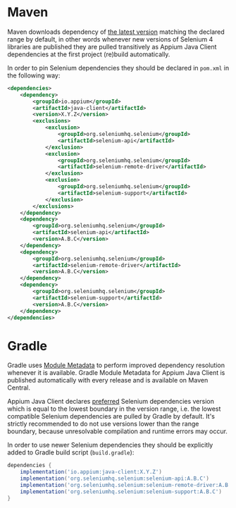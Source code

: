 # Maven

Maven downloads dependency of [the latest version](https://cwiki.apache.org/confluence/display/MAVENOLD/Dependency+Mediation+and+Conflict+Resolution#DependencyMediationandConflictResolution-DependencyVersionRanges)
matching the declared range by default, in other words whenever new versions of Selenium 4 libraries are published
they are pulled transitively as Appium Java Client dependencies at the first project (re)build automatically.

In order to pin Selenium dependencies they should be declared in `pom.xml` in the following way:

```xml
<dependencies>
    <dependency>
        <groupId>io.appium</groupId>
        <artifactId>java-client</artifactId>
        <version>X.Y.Z</version>
        <exclusions>
            <exclusion>
                <groupId>org.seleniumhq.selenium</groupId>
                <artifactId>selenium-api</artifactId>
            </exclusion>
            <exclusion>
                <groupId>org.seleniumhq.selenium</groupId>
                <artifactId>selenium-remote-driver</artifactId>
            </exclusion>
            <exclusion>
                <groupId>org.seleniumhq.selenium</groupId>
                <artifactId>selenium-support</artifactId>
            </exclusion>
        </exclusions>
    </dependency>
    <dependency>
        <groupId>org.seleniumhq.selenium</groupId>
        <artifactId>selenium-api</artifactId>
        <version>A.B.C</version>
    </dependency>
    <dependency>
        <groupId>org.seleniumhq.selenium</groupId>
        <artifactId>selenium-remote-driver</artifactId>
        <version>A.B.C</version>
    </dependency>
    <dependency>
        <groupId>org.seleniumhq.selenium</groupId>
        <artifactId>selenium-support</artifactId>
        <version>A.B.C</version>
    </dependency>
</dependencies>
```

# Gradle

Gradle uses [Module Metadata](https://docs.gradle.org/current/userguide/publishing_gradle_module_metadata.html)
to perform improved dependency resolution whenever it is available. Gradle Module Metadata for Appium Java Client is
published automatically with every release and is available on Maven Central.

Appium Java Client declares [preferred](https://docs.gradle.org/current/userguide/rich_versions.html#rich-version-constraints)
Selenium dependencies version which is equal to the lowest boundary in the version range, i.e. the lowest compatible
Selenium dependencies are pulled by Gradle by default. It's strictly recommended to do not use versions lower than the
range boundary, because unresolvable compilation and runtime errors may occur.

In order to use newer Selenium dependencies they should be explicitly added to Gradle build script (`build.gradle`):

```gradle
dependencies {
    implementation('io.appium:java-client:X.Y.Z')
    implementation('org.seleniumhq.selenium:selenium-api:A.B.C')
    implementation('org.seleniumhq.selenium:selenium-remote-driver:A.B.C')
    implementation('org.seleniumhq.selenium:selenium-support:A.B.C')
}
```
